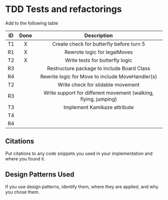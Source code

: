 # TDD Tests and refactorings

Add to the following table

| ID  | Done |                           Description                           |
|-----|:----:|:---------------------------------------------------------------:|
| T1  |  X   |            Create check for butterfly before turn 5             |
| R1  |  X   |                  Rewrote logic for legalMoves                   |
| T2  |  X   |                 Write tests for butterfly logic                 |
| R3  |      |           Restructure package to include Board Class            |
| R4  |      |        Rewrite logic for Move to include MoveHandler(s)         |
| T2  |      |                Write check for slidable movement                |
| R3  |      | Write support for different movement (walking, flying, jumping) |
| T3  |      |                  Implement Kamikaze attribute                   |
| T4  |      |                                                                 |
| R4  |      |                                                                 |                                             |

## Citations

Put citations to any code snippets you used in your implementation and
where you found it.

## Design Patterns Used

If you use design patterns, identify them, where they are applied, and 
why you chose them.